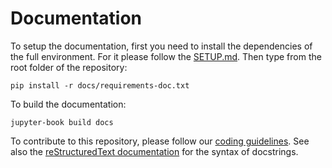 # Documentation

To setup the documentation, first you need to install the dependencies of the full environment. For it please follow the [SETUP.md](../SETUP.md). Then type from the root folder of the repository:

    pip install -r docs/requirements-doc.txt

To build the documentation:

    jupyter-book build docs

To contribute to this repository, please follow our [coding guidelines](https://github.com/Microsoft/Recommenders/wiki/Coding-Guidelines). See also the [reStructuredText documentation](https://www.sphinx-doc.org/en/master/usage/restructuredtext/index.html) for the syntax of docstrings.
